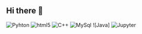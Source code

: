 ## Hi there 👋

<!--
**ArcherKaryme/ArcherKaryme** is a ✨ _special_ ✨ repository because its `README.md` (this file) appears on your GitHub profile.

Here are some ideas to get you started:

- 🔭 I’m currently working on ...
- 🌱 I’m currently learning ...
- 👯 I’m looking to collaborate on ...
- 🤔 I’m looking for help with ...
- 💬 Ask me about ...
- 📫 How to reach me: ...
- 😄 Pronouns: ...
- ⚡ Fun fact: ...
-->

![Pyhton](https://img.shields.io/badge/-python-e83a7d?style=flat&logo=python&logoColor=white)
![html5](https://img.shields.io/badge/-html5-90f43a?style=flat&logo=html5&logoColor=white)
![C++](https://img.shields.io/badge/-cplusplus-d14b5e?style=flat&logo=cplusplus&logoColor=white)
![MySql](https://img.shields.io/badge/-mysql-e6f196?style=flat&logo=mysql&logoColor=black)
![Java]
![Jupyter](https://img.shields.io/badge/-jupyter-61f4b1?style=flat&logo=jupyter&logoColor=black)
